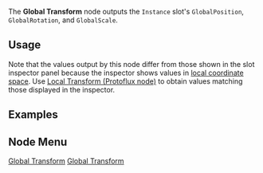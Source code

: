 <languages></languages> <translate>

The **Global Transform** node outputs the `Instance` slot's
`GlobalPosition`, `GlobalRotation`, and `GlobalScale`.

## Usage

Note that the values output by this node differ from those shown in the
slot inspector panel because the inspector shows values in [local
coordinate space](Coordinate_spaces#Global_vs._Local "wikilink"). Use
[Local Transform (Protoflux
node)](Local_Transform_(Protoflux_node) "wikilink") to obtain values
matching those displayed in the inspector.

## Examples

## Node Menu

</translate>

[Global Transform](Category:Protoflux{{#translation:}} "wikilink")
[Global
Transform](Category:Protoflux:Transform{{#translation:}} "wikilink")